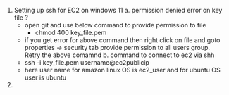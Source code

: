 1. Setting up ssh for EC2 on windows 11
  a. permission denied error on key file ?
    - open git and use below command to provide permission to file
      - chmod 400 key_file.pem
    - if you get error for above command then right click on file and goto properties -> security tab provide permission to all users group. Retry the above comamnd
  b. command to connect to ec2 via shh
    - ssh -i key_file.pem username@ec2publicip
    - here user name for amazon linux OS is ec2_user and for ubuntu OS user is ubuntu 
3.   
